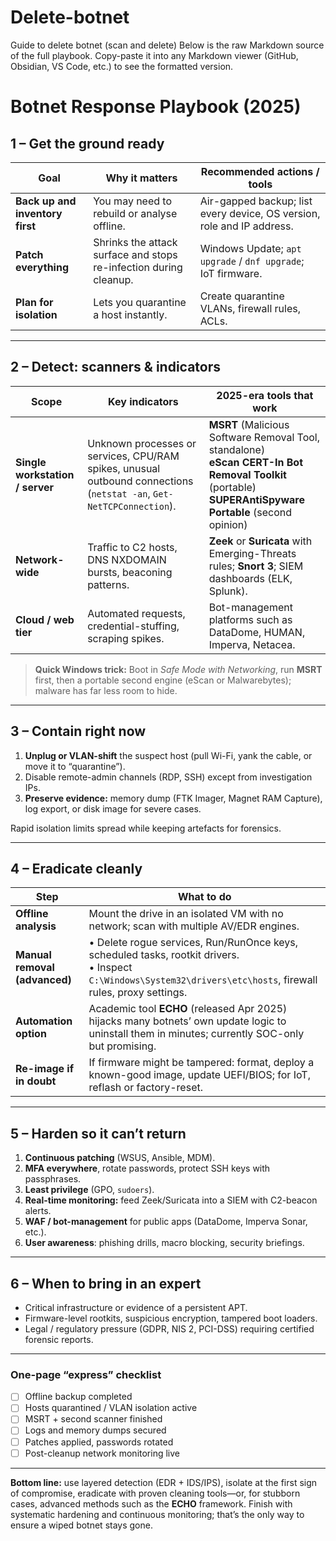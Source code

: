 # Delete-botnet
Guide to delete botnet (scan and delete)
Below is the raw Markdown source of the full playbook.
Copy-paste it into any Markdown viewer (GitHub, Obsidian, VS Code, etc.) to see the formatted version.

# Botnet Response Playbook (2025)

## 1 – Get the ground ready

| Goal | Why it matters | Recommended actions / tools |
|------|----------------|-----------------------------|
| **Back up and inventory first** | You may need to rebuild or analyse offline. | Air-gapped backup; list every device, OS version, role and IP address. |
| **Patch everything** | Shrinks the attack surface and stops re-infection during cleanup. | Windows Update; `apt upgrade` / `dnf upgrade`; IoT firmware. |
| **Plan for isolation** | Lets you quarantine a host instantly. | Create quarantine VLANs, firewall rules, ACLs. |

---

## 2 – Detect: scanners & indicators

| Scope | Key indicators | 2025-era tools that work |
|-------|----------------|--------------------------|
| **Single workstation / server** | Unknown processes or services, CPU/RAM spikes, unusual outbound connections (`netstat -an`, `Get-NetTCPConnection`). | **MSRT** (Malicious Software Removal Tool, standalone)<br>**eScan CERT-In Bot Removal Toolkit** (portable)<br>**SUPERAntiSpyware Portable** (second opinion) |
| **Network-wide** | Traffic to C2 hosts, DNS NXDOMAIN bursts, beaconing patterns. | **Zeek** or **Suricata** with Emerging-Threats rules; **Snort 3**; SIEM dashboards (ELK, Splunk). |
| **Cloud / web tier** | Automated requests, credential-stuffing, scraping spikes. | Bot-management platforms such as DataDome, HUMAN, Imperva, Netacea. |

> **Quick Windows trick:** Boot in *Safe Mode with Networking*, run **MSRT** first, then a portable second engine (eScan or Malwarebytes); malware has far less room to hide.

---

## 3 – Contain right now

1. **Unplug or VLAN-shift** the suspect host (pull Wi-Fi, yank the cable, or move it to “quarantine”).  
2. Disable remote-admin channels (RDP, SSH) except from investigation IPs.  
3. **Preserve evidence:** memory dump (FTK Imager, Magnet RAM Capture), log export, or disk image for severe cases.

Rapid isolation limits spread while keeping artefacts for forensics.

---

## 4 – Eradicate cleanly

| Step | What to do |
|------|------------|
| **Offline analysis** | Mount the drive in an isolated VM with no network; scan with multiple AV/EDR engines. |
| **Manual removal (advanced)** | • Delete rogue services, Run/RunOnce keys, scheduled tasks, rootkit drivers.<br>• Inspect `C:\Windows\System32\drivers\etc\hosts`, firewall rules, proxy settings. |
| **Automation option** | Academic tool **ECHO** (released Apr 2025) hijacks many botnets’ own update logic to uninstall them in minutes; currently SOC-only but promising. |
| **Re-image if in doubt** | If firmware might be tampered: format, deploy a known-good image, update UEFI/BIOS; for IoT, reflash or factory-reset. |

---

## 5 – Harden so it can’t return

1. **Continuous patching** (WSUS, Ansible, MDM).  
2. **MFA everywhere**, rotate passwords, protect SSH keys with passphrases.  
3. **Least privilege** (GPO, `sudoers`).  
4. **Real-time monitoring:** feed Zeek/Suricata into a SIEM with C2-beacon alerts.  
5. **WAF / bot-management** for public apps (DataDome, Imperva Sonar, etc.).  
6. **User awareness**: phishing drills, macro blocking, security briefings.

---

## 6 – When to bring in an expert

- Critical infrastructure or evidence of a persistent APT.  
- Firmware-level rootkits, suspicious encryption, tampered boot loaders.  
- Legal / regulatory pressure (GDPR, NIS 2, PCI-DSS) requiring certified forensic reports.

---

### One-page “express” checklist

- [ ] Offline backup completed  
- [ ] Hosts quarantined / VLAN isolation active  
- [ ] MSRT + second scanner finished  
- [ ] Logs and memory dumps secured  
- [ ] Patches applied, passwords rotated  
- [ ] Post-cleanup network monitoring live

---

**Bottom line:** use layered detection (EDR + IDS/IPS), isolate at the first sign of compromise, eradicate with proven cleaning tools—or, for stubborn cases, advanced methods such as the **ECHO** framework. Finish with systematic hardening and continuous monitoring; that’s the only way to ensure a wiped botnet stays gone.

